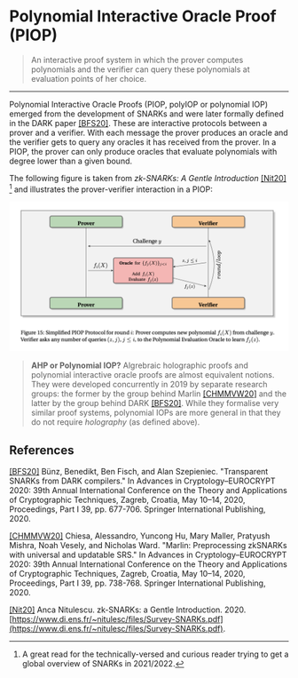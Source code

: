 # Polynomial Interactive Oracle Proof (PIOP)

> An interactive proof system in which the prover computes polynomials and the verifier can query these polynomials at evaluation points of her choice.

---

Polynomial Interactive Oracle Proofs (PIOP, polyIOP or polynomial IOP) emerged from the development of SNARKs and were later formally defined in the DARK paper [[BFS20]](https://ia.cr/2019/1229). These are interactive protocols between a prover and a verifier. With each message the prover produces an oracle and the verifier gets to query any oracles it has received from the prover. In a PIOP, the prover can only produce oracles that evaluate polynomials with degree lower than a given bound.

The following figure is taken from *zk-SNARKs: A Gentle Introduction* [[Nit20]](https://www.di.ens.fr/~nitulesc/files/Survey-SNARKs.pdf) [^1] and illustrates the prover-verifier interaction in a PIOP:

![PIOP protocol diagram from [Nit20]](../images/nitulescu-piop.png)

>**AHP or Polynomial IOP?**
>Algrebraic holographic proofs and polynomial interactive oracle proofs are almost equivalent notions. They were developed concurrently in 2019 by separate research groups: the former by the group behind Marlin [[CHMMVW20]](https://ia.cr/2019/1047) and the latter by the group behind DARK [[BFS20]](https://ia.cr/2019/1229). While they formalise very similar proof systems, polynomial IOPs are more general in that they do not require *holography* (as defined above).

## References
[[BFS20]](https://ia.cr/2019/1229) Bünz, Benedikt, Ben Fisch, and Alan Szepieniec. "Transparent SNARKs from DARK compilers." In Advances in Cryptology–EUROCRYPT 2020: 39th Annual International Conference on the Theory and Applications of Cryptographic Techniques, Zagreb, Croatia, May 10–14, 2020, Proceedings, Part I 39, pp. 677-706. Springer International Publishing, 2020.

[[CHMMVW20]](https://ia.cr/2019/1047) Chiesa, Alessandro, Yuncong Hu, Mary Maller, Pratyush Mishra, Noah Vesely, and Nicholas Ward. "Marlin: Preprocessing zkSNARKs with universal and updatable SRS." In Advances in Cryptology–EUROCRYPT 2020: 39th Annual International Conference on the Theory and Applications of Cryptographic Techniques, Zagreb, Croatia, May 10–14, 2020, Proceedings, Part I 39, pp. 738-768. Springer International Publishing, 2020.

[[Nit20]](https://www.di.ens.fr/~nitulesc/files/Survey-SNARKs.pdf) Anca Nitulescu. zk-SNARKs: a Gentle Introduction. 2020. [https://www.di.ens.fr/~nitulesc/files/Survey-SNARKs.pdf](https://www.di.ens.fr/~nitulesc/files/Survey-SNARKs.pdf).

[^1]: A great read for the technically-versed and curious reader trying to get a global overview of SNARKs in 2021/2022.
